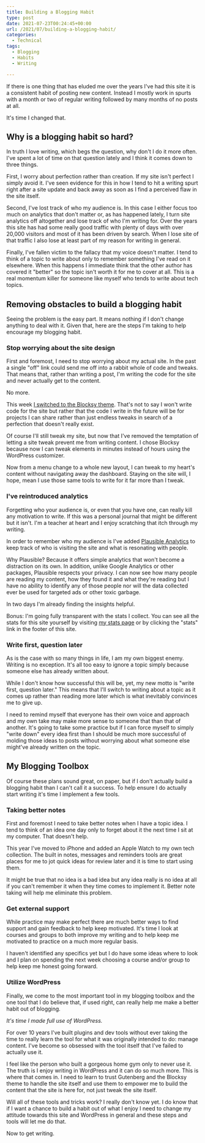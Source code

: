 ```yaml
---
title: Building a Blogging Habit
type: post
date: 2021-07-23T00:24:45+00:00
url: /2021/07/building-a-blogging-habit/
categories:
  - Technical
tags:
  - Blogging
  - Habits
  - Writing

---
```

If there is one thing that has eluded me over the years I've had this site it is a consistent habit of posting new content. Instead I mostly work in spurts with a month or two of regular writing followed by many months of no posts at all.

It's time I changed that.
## Why is a blogging habit so hard?

In truth I love writing, which begs the question, why don't I do it more often. I've spent a lot of time on that question lately and I think it comes down to three things.

First, I worry about perfection rather than creation. If my site isn't perfect I simply avoid it. I've seen evidence for this in how I tend to hit a writing spurt right after a site update and back away as soon as I find a perceived flaw in the site itself.

Second, I've lost track of who my audience is. In this case I either focus too much on analytics that don't matter or, as has happened lately, I turn site analytics off altogether and lose track of who I'm writing for. Over the years this site has had some really good traffic with plenty of days with over 20,000 visitors and most of it has been driven by search. When I lose site of that traffic I also lose at least part of my reason for writing in general.

Finally, I've fallen victim to the fallacy that my voice doesn't matter. I tend to think of a topic to write about only to remember something I've read on it elsewhere. When this happens I immediate think that the other author has covered it "better" so the topic isn't worth it for me to cover at all. This is a real momentum killer for someone like myself who tends to write about tech topics.

## Removing obstacles to build a blogging habit

Seeing the problem is the easy part. It means nothing if I don't change anything to deal with it. Given that, here are the steps I'm taking to help encourage my blogging habit.

### Stop worrying about the site design

First and foremost, I need to stop worrying about my actual site. In the past a single "off" link could send me off into a rabbit whole of code and tweaks. That means that, rather than writing a post, I'm writing the code for the site and never actually get to the content.

No more.

This week [I switched to the Blocksy theme][1]. That's not to say I won't write code for the site but rather that the code I write in the future will be for projects I can share rather than just endless tweaks in search of a perfection that doesn't really exist.

Of course I'll still tweak my site, but now that I've removed the temptation of letting a site tweak prevent me from writing content. I chose Blocksy because now I can tweak elements in minutes instead of hours using the WordPress customizer.

Now from a menu change to a whole new layout, I can tweak to my heart's content without navigating away the dashboard. Staying on the site will, I hope, mean I use those same tools to write for it far more than I tweak.

### I've reintroduced analytics

Forgetting who your audience is, or even that you have one, can really kill any motivation to write. If this was a personal journal that might be different but it isn't. I'm a teacher at heart and I enjoy scratching that itch through my writing.

In order to remember who my audience is I've added [Plausible Analytics][2] to keep track of who is visiting the site and what is resonating with people.

Why Plausible? Because it offers simple analytics that won't become a distraction on its own. In addition, unlike Google Analytics or other packages, Plausible respects your privacy. I can now see how many people are reading my content, how they found it and what they're reading but I have no ability to identify any of those people nor will the data collected ever be used for targeted ads or other toxic garbage.

In two days I'm already finding the insights helpful.

Bonus: I'm going fully transparent with the stats I collect. You can see all the stats for this site yourself by visiting [my stats page][3] or by clicking the "stats" link in the footer of this site.

### Write first, question later

As is the case with so many things in life, I am my own biggest enemy. Writing is no exception. It's all too easy to ignore a topic simply because someone else has already written about.

While I don't know how successful this will be, yet, my new motto is "write first, question later." This means that I'll switch to writing about a topic as it comes up rather than reading more later which is what inevitably convinces me to give up.

I need to remind myself that everyone has their own voice and approach and my own take may make more sense to someone that than that of another. It's going to take some practice but if I can force myself to simply "write down" every idea first than I should be much more successful of molding those ideas to posts without worrying about what someone else might've already written on the topic.

## My Blogging Toolbox

Of course these plans sound great, on paper, but if I don't actually build a blogging habit than I can't call it a success. To help ensure I do actually start writing it's time I implement a few tools.

### Taking better notes

First and foremost I need to take better notes when I have a topic idea. I tend to think of an idea one day only to forget about it the next time I sit at my computer. That doesn't help.

This year I've moved to iPhone and added an Apple Watch to my own tech collection. The built in notes, messages and reminders tools are great places for me to jot quick ideas for review later and it is time to start using them.

It might be true that no idea is a bad idea but any idea really is no idea at all if you can't remember it when they time comes to implement it. Better note taking will help me eliminate this problem.

### Get external support

While practice may make perfect there are much better ways to find support and gain feedback to help keep motivated. It's time I look at courses and groups to both improve my writing and to help keep me motivated to practice on a much more regular basis.

I haven't identified any specifics yet but I do have some ideas where to look and I plan on spending the next week choosing a course and/or group to help keep me honest going forward.

### Utilize WordPress

Finally, we come to the most important tool in my blogging toolbox and the one tool that I do believe that, if used right, can really help me make a better habit out of blogging.

_It's time I made full use of WordPress._

For over 10 years I've built plugins and dev tools without ever taking the time to really learn the tool for what it was originally intended to do: manage content. I've become so obsessed with the tool itself that I've failed to actually use it.

I feel like the person who built a gorgeous home gym only to never use it. The truth is I enjoy writing in WordPress and it can do so much more. This is where that comes in. I need to learn to trust Gutenberg and the Blocksy theme to handle the site itself and use them to empower me to build the content that the site is here for, not just tweak the site itself.

Will all of these tools and tricks work? I really don't know yet. I do know that if I want a chance to build a habit out of what I enjoy I need to change my attitude towards this site and WordPress in general and these steps and tools will let me do that.

Now to get writing.

 [1]: /2021/07/its-time-for-a-new-site-2/
 [2]: https://plausible.io/
 [3]: https://plausible.io/chriswiegman.com